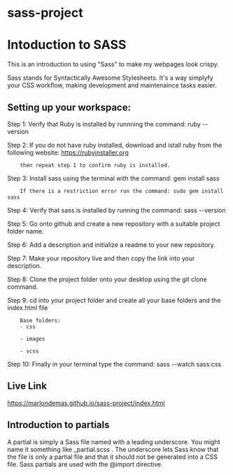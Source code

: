 # sass-project
# Intoduction to SASS
This is an introduction to using "Sass" to make my webpages look crispy.

Sass stands for Syntactically Awesome Stylesheets. It's a way simplyfy your CSS workflow, making development and maintenaince tasks easier.

## Setting up your workspace: 
Step 1: Verify that Ruby is installed by runnning the command: ruby --version

Step 2: If you do not have ruby installed, download and istall ruby from the following website: https://rubyinstaller.org 

        then repeat step 1 to confirm ruby is installed.

Step 3: Install sass using the terminal with the command: gem install sass
       
        If there is a restriction error run the command: sudo gem install sass

Step 4: Verify that sass is installed by running the command: sass --version

Step 5: Go onto github and create a new repository with a suitable project folder name.

Step 6: Add a description and initialize a readme to your new repository.

Step 7: Make your repository live and then copy the link into your description.

Step 8: Clone the project folder onto your desktop using the git clone command.

Step 9: cd into your project folder and create all your base folders and the index.html file
        
        Base folders:
        - css

        - images

        - scss

Step 10: Finally in your terminal type the command: sass --watch sass:css


## Live Link
https://marlondemas.github.io/sass-project/index.html

## Introduction to partials

A partial is simply a Sass file named with a leading underscore. You might name it something like _partial.scss . The underscore lets Sass know that the file is only a partial file and that it should not be generated into a CSS file. Sass partials are used with the @import directive.